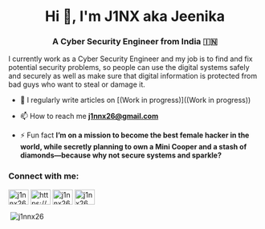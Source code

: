 <h1 align="center">Hi 👋, I'm J1NX aka Jeenika</h1>
<h3 align="center">A Cyber Security Engineer from India 🇮🇳</h3>

I currently work as a Cyber Security Engineer and my job is to find and fix potential security problems, so people can use the digital systems safely and securely as well as make sure that digital information is protected from bad guys who want to steal or damage it.

- 📝 I regularly write articles on [(Work in progress)]((Work in progress))

- 📫 How to reach me **j1nnx26@gmail.com**

- ⚡ Fun fact **I’m on a mission to become the best female hacker in the world, while secretly planning to own a Mini Cooper and a stash of diamonds—because why not secure systems and sparkle?**

<h3 align="left">Connect with me:</h3>
<p align="left">
<a href="https://twitter.com/j1nnx26/" target="blank"><img align="center" src="https://raw.githubusercontent.com/rahuldkjain/github-profile-readme-generator/master/src/images/icons/Social/twitter.svg" alt="j1nnx26/" height="30" width="40" /></a>
<a href="https://linkedin.com/in/https://www.linkedin.com/in/jeenika/" target="blank"><img align="center" src="https://raw.githubusercontent.com/rahuldkjain/github-profile-readme-generator/master/src/images/icons/Social/linked-in-alt.svg" alt="https://www.linkedin.com/in/jeenika/" height="30" width="40" /></a>
<a href="https://instagram.com/j1nnx26" target="blank"><img align="center" src="https://raw.githubusercontent.com/rahuldkjain/github-profile-readme-generator/master/src/images/icons/Social/instagram.svg" alt="j1nnx26" height="30" width="40" /></a>
<a href="https://discord.gg/j1nx26" target="blank"><img align="center" src="https://raw.githubusercontent.com/rahuldkjain/github-profile-readme-generator/master/src/images/icons/Social/discord.svg" alt="j1nx26" height="30" width="40" /></a>
</p>

<p>&nbsp;<img align="center" src="https://github-readme-stats.vercel.app/api?username=j1nnx26&show_icons=true&locale=en" alt="j1nnx26" /></p>
